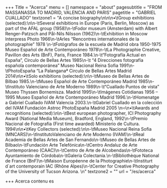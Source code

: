 +++
Title = "Acerca"
menu = []
namespace = "about"
pagesubtitle = "FROM MASSANASSA TO MADRID, VALENCIA AND PARIS"
pagetitle = "GABRIEL CUALLADO"
textzone1 = "A concise biography\n\n\n•\tGroup exhibitions (selected):\n\n-\tSeveral exhibitions in Europe (Paris, Berlin, Moscow) as part of the AFAL group (1958)\n-\tFodor museum (Amsterdam) with Albert Renger-Patzsch and Pål-Nils Nilsson (1962)\n-\tExhibition in Moscow Interpress Photo 1966\n-\tArles “Rencontres internationales de la photographie” 1978 \n-\tFotógrafos de la escuela de Madrid obra 1950-1975 Museo Español de Arte Contemporáneo 1978\n-\tLa Photographie Creative, Pavillon des Arts (BnF), Paris, France 1984.\n-\t“Fotografía Actual en España”, Circulo de Bellas Artes 1985\n-\t “4 Direcciones fotografía española contemporánea” Museo Nacional Reina Sofia 1991\n-\tPhotoEspaña “La Palanganaª Circulo de Bellas Artes Madrid 2014\n\n•\tSolo exhibitions (selected):\n\n-\tMuseo de Bellas Artes de Bilbao 1985.\n-\tMuseo Español de Arte Contemporáneo Madrid 1985\n-\tInstituto Valenciano de Arte Moderno 1989\n-\t“Cuallado Puntos de vista” Museo Thyssen Bornemisza. Madrid 1995\n-\tImágenes Cotidianas 1956 – 1995 Museo Español de Arte Contemporáneo Madrid 1996.\n-\tHomenatge a Gabriel Cuallado IVAM Valencia 2003.\n-\tGabriel Cuallado en la colección del IVAM Fundación Astroc PhotoEspaña Madrid 2005 \n››\n•\tAwards and recognitions (selected):\n\n-\tBest european photographer, ICI Photography Award (National Media Museum),     Bradford, England, 1992\n-\tPremio Nacional de Fotografia  (First time awarded) Ministerio de Cultura. 1994\n\n•\tKey Collectors (selected):\n\n-\tMuseo Nacional Reina Sofia (MNCARS)\n-\tInstitutoValenciano de Arte Moderno (IVAM)\n-\tReal Academia de Bellas Artes de San Fernando\n-\tMuseo de Bellas Artes de Bilbao\n-\tFundación Arte Telefónica\n-\tCentro Andaluz de Arte Contemporáneo (CAAC)\n-\tCentro de Arte de Alcobendas\n-\tFototeca Ayuntamiento de Córdoba\n-\tGaleria Colectania.\n-\tBibliothèque National de France (BnF)\n-\tMaison Européenne de la Photographie\n-\tInstiturt d`art contemporain IAC (Rhône Alpes)\n-\tCenter for Creative Photography of the University of Tucson Arizona. \n"
textzone2 = ""
url = "/es/acerca"

+++
Acerca contenu es